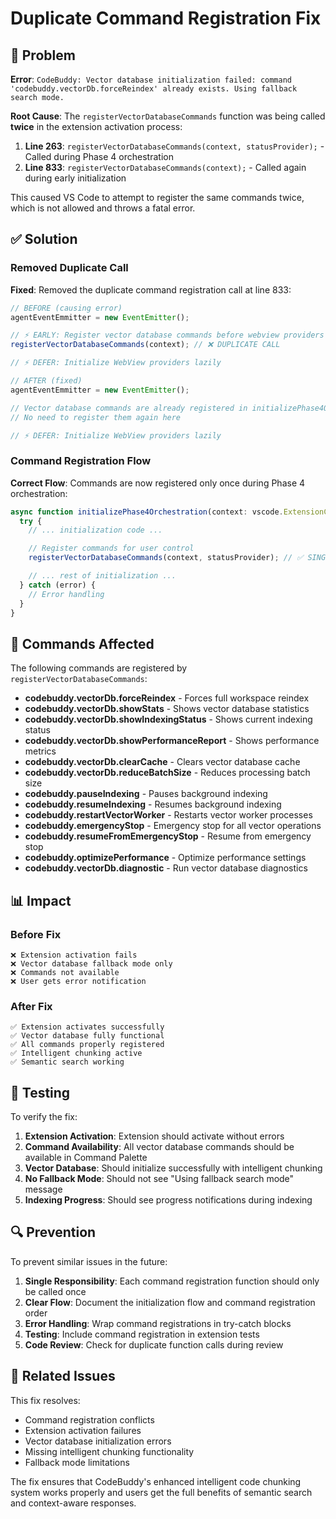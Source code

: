 # Duplicate Command Registration Fix

## 🎯 Problem

**Error**: `CodeBuddy: Vector database initialization failed: command 'codebuddy.vectorDb.forceReindex' already exists. Using fallback search mode.`

**Root Cause**: The `registerVectorDatabaseCommands` function was being called **twice** in the extension activation process:

1. **Line 263**: `registerVectorDatabaseCommands(context, statusProvider);` - Called during Phase 4 orchestration
2. **Line 833**: `registerVectorDatabaseCommands(context);` - Called again during early initialization

This caused VS Code to attempt to register the same commands twice, which is not allowed and throws a fatal error.

## ✅ Solution

### Removed Duplicate Call

**Fixed**: Removed the duplicate command registration call at line 833:

```typescript
// BEFORE (causing error)
agentEventEmmitter = new EventEmitter();

// ⚡ EARLY: Register vector database commands before webview providers need them
registerVectorDatabaseCommands(context); // ❌ DUPLICATE CALL

// ⚡ DEFER: Initialize WebView providers lazily

// AFTER (fixed)
agentEventEmmitter = new EventEmitter();

// Vector database commands are already registered in initializePhase4Orchestration
// No need to register them again here

// ⚡ DEFER: Initialize WebView providers lazily
```

### Command Registration Flow

**Correct Flow**: Commands are now registered only once during Phase 4 orchestration:

```typescript
async function initializePhase4Orchestration(context: vscode.ExtensionContext) {
  try {
    // ... initialization code ...

    // Register commands for user control
    registerVectorDatabaseCommands(context, statusProvider); // ✅ SINGLE REGISTRATION

    // ... rest of initialization ...
  } catch (error) {
    // Error handling
  }
}
```

## 🔧 Commands Affected

The following commands are registered by `registerVectorDatabaseCommands`:

- **codebuddy.vectorDb.forceReindex** - Forces full workspace reindex
- **codebuddy.vectorDb.showStats** - Shows vector database statistics
- **codebuddy.vectorDb.showIndexingStatus** - Shows current indexing status
- **codebuddy.vectorDb.showPerformanceReport** - Shows performance metrics
- **codebuddy.vectorDb.clearCache** - Clears vector database cache
- **codebuddy.vectorDb.reduceBatchSize** - Reduces processing batch size
- **codebuddy.pauseIndexing** - Pauses background indexing
- **codebuddy.resumeIndexing** - Resumes background indexing
- **codebuddy.restartVectorWorker** - Restarts vector worker processes
- **codebuddy.emergencyStop** - Emergency stop for all vector operations
- **codebuddy.resumeFromEmergencyStop** - Resume from emergency stop
- **codebuddy.optimizePerformance** - Optimize performance settings
- **codebuddy.vectorDb.diagnostic** - Run vector database diagnostics

## 📊 Impact

### Before Fix

```
❌ Extension activation fails
❌ Vector database fallback mode only
❌ Commands not available
❌ User gets error notification
```

### After Fix

```
✅ Extension activates successfully
✅ Vector database fully functional
✅ All commands properly registered
✅ Intelligent chunking active
✅ Semantic search working
```

## 🧪 Testing

To verify the fix:

1. **Extension Activation**: Extension should activate without errors
2. **Command Availability**: All vector database commands should be available in Command Palette
3. **Vector Database**: Should initialize successfully with intelligent chunking
4. **No Fallback Mode**: Should not see "Using fallback search mode" message
5. **Indexing Progress**: Should see progress notifications during indexing

## 🔍 Prevention

To prevent similar issues in the future:

1. **Single Responsibility**: Each command registration function should only be called once
2. **Clear Flow**: Document the initialization flow and command registration order
3. **Error Handling**: Wrap command registrations in try-catch blocks
4. **Testing**: Include command registration in extension tests
5. **Code Review**: Check for duplicate function calls during review

## 📝 Related Issues

This fix resolves:

- Command registration conflicts
- Extension activation failures
- Vector database initialization errors
- Missing intelligent chunking functionality
- Fallback mode limitations

The fix ensures that CodeBuddy's enhanced intelligent code chunking system works properly and users get the full benefits of semantic search and context-aware responses.
